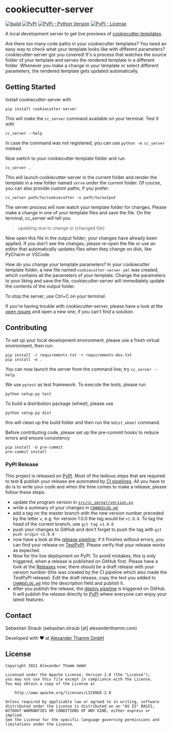 # cookiecutter-server

[![build](https://img.shields.io/github/workflow/status/at-gmbh/cookiecutter-server/build)](https://github.com/at-gmbh/cookiecutter-server/actions/workflows/build.yml)
[![PyPI](https://img.shields.io/pypi/v/cookiecutter-server)](https://pypi.org/project/cookiecutter-server/)
[![PyPI - Python Version](https://img.shields.io/pypi/pyversions/cookiecutter-server)](https://pypi.org/project/cookiecutter-server/)
[![PyPI - License](https://img.shields.io/pypi/l/personio-py)](https://github.com/at-gmbh/cookiecutter-server/blob/master/LICENSE)

A local development server to get live previews of [cookiecutter templates](https://github.com/cookiecutter/cookiecutter).

Are there too many code paths in your cookiecutter templates? You need an easy way to check what your template looks like with different parameters? cookiecutter-server got you covered! It's a process that watches the source folder of your template and serves the rendered template in a different folder. Whenever you make a change in your template or select different parameters, the rendered template gets updated automatically.

## Getting Started

Install cookiecutter-server with

    pip install cookiecutter-server

This will make the `cc_server` command available on your terminal. Test it with

    cc_server --help

In case the command was not registered, you can use `python -m cc_server` instead.

Now switch to your cookiecutter template folder and run

    cc_server .

This will launch cookiecutter-server in the current folder and render the template in a new folder named `serve` under the current folder. Of course, you can also provide custom paths, if you prefer:

    cc_server path/to/cookiecutter -o path/to/output

The server process will now watch your template folder for changes. Please make a change in one of your template files and save the file. On the terminal, cc_server will tell you

> updating due to change in {changed file}

Now open this file in the output folder; your changes have already been applied. If you don't see the changes, please re-open the file or use an editor that automatically updates files when they change on disk, like PyCharm or VSCode.

How do you change your template parameters? In your cookiecutter template folder, a new file named `cookiecutter-server.yml` was created, which contains all the parameters of your template. Change the parameters to your liking and save the file, cookiecutter-server will immediately update the contents of the output folder.

To stop the server, use Ctrl+C on your terminal.

If you're having trouble with cookiecutter-server, please have a look at the [open issues](https://github.com/at-gmbh/cookiecutter-server/issues) and open a new one, if you can't find a solution.

## Contributing

To set up your local development environment, please use a fresh virtual environment, then run:

    pip install -r requirements.txt -r requirements-dev.txt
    pip install -e .

You can now launch the server from the command line; try `cc_server --help`.

We use `pytest` as test framework. To execute the tests, please run

    python setup.py test

To build a distribution package (wheel), please use

    python setup.py dist

this will clean up the build folder and then run the `bdist_wheel` command.

Before contributing code, please set up the pre-commit hooks to reduce errors and ensure consistency

    pip install -U pre-commit
    pre-commit install

### PyPI Release

This project is released on [PyPI](https://pypi.org/project/cookiecutter-server/). Most of the tedious steps that are required to test & publish your release are automated by [CI pipelines](https://github.com/at-gmbh/cookiecutter-server/actions). All you have to do is to write your code and when the time comes to make a release, please follow these steps:

* update the program version in [`src/cc_server/version.py`](./src/cc_server/version.py)
* write a summary of your changes in [`CHANGELOG.md`](./CHANGELOG.md)
* add a tag on the master branch with the new version number preceded by the letter `v`, e.g. for version 1.0.0 the tag would be `v1.0.0`. To tag the head of the current branch, use `git tag v1.0.0`
* push your changes to GitHub and don't forget to push the tag with `git push origin v1.0.0`
* now have a look at the [release pipeline](https://github.com/at-gmbh/cookiecutter-server/actions/workflows/release.yml); if it finishes without errors, you can find your release on [TestPyPI](https://test.pypi.org/project/cookiecutter-server/). Please verify that your release works as expected.
* Now for the live deployment on PyPI. To avoid mistakes, this is only triggered, when a release is published on GitHub first. Please have a look at the [Releases](https://github.com/at-gmbh/cookiecutter-server/releases) now; there should be a draft release with your version number (this was created by the CI pipeline which also made the TestPyPI release). Edit the draft release, copy the text you added to [`CHANGELOG.md`](./CHANGELOG.md) into the description field and publish it.
* After you publish the release, the [deploy pipeline](https://github.com/at-gmbh/cookiecutter-server/actions/workflows/deploy.yml) is triggered on GitHub. It will publish the release directly to [PyPI](https://pypi.org/project/cookiecutter-server/) where everyone can enjoy your latest features.

## Contact

Sebastian Straub (sebastian.straub [at] alexanderthamm.com)

Developed with ❤ at [Alexander Thamm GmbH](https://www.alexanderthamm.com/)

## License

    Copyright 2021 Alexander Thamm GmbH

    Licensed under the Apache License, Version 2.0 (the "License");
    you may not use this file except in compliance with the License.
    You may obtain a copy of the License at

        http://www.apache.org/licenses/LICENSE-2.0

    Unless required by applicable law or agreed to in writing, software
    distributed under the License is distributed on an "AS IS" BASIS,
    WITHOUT WARRANTIES OR CONDITIONS OF ANY KIND, either express or implied.
    See the License for the specific language governing permissions and
    limitations under the License.
